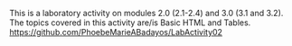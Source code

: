 This is a laboratory activity on modules 2.0 (2.1-2.4) and 3.0 (3.1 and 3.2). The topics covered in this activity are/is Basic HTML and Tables. https://github.com/PhoebeMarieABadayos/LabActivity02
